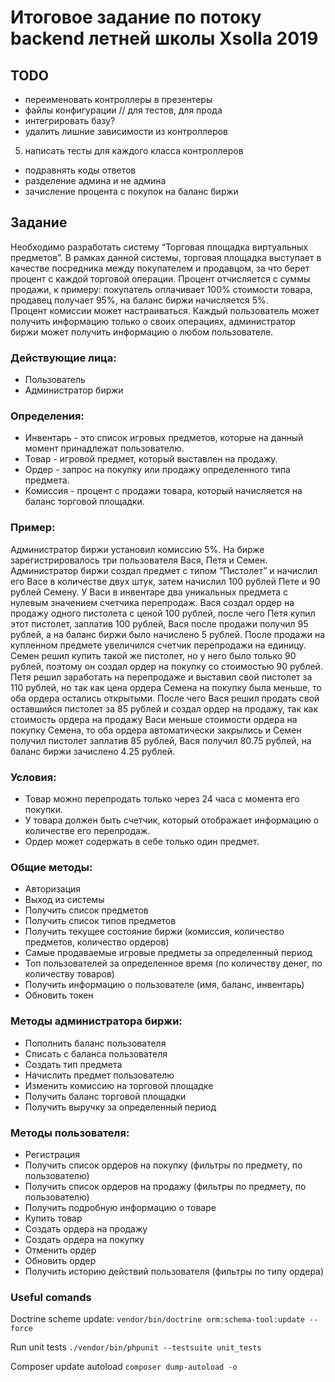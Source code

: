 # Итоговое задание по потоку backend летней школы Xsolla 2019

## TODO
* переименовать контроллеры в презентеры
* файлы конфигурации // для тестов, для прода
* интегрировать базу?
* удалить лишние зависимости из контроллеров
5. написать тесты для каждого класса контроллеров
* подравнять коды ответов
* разделение админа и не админа
* зачисление процента с покупок на баланс биржи

## Задание 
Необходимо разработать систему “Торговая площадка виртуальных предметов”.
В рамках данной системы, торговая площадка выступает в качестве посредника между покупателем и продавцом, за что берет процент с каждой торговой операции. 
Процент отчисляется с суммы продажи, к примеру: покупатель оплачивает 100% стоимости товара, продавец получает 95%, на баланс биржи начисляется 5%.  
Процент комиссии может настраиваться. 
Каждый пользователь может получить информацию только о своих операциях, администратор биржи может получить информацию о любом пользователе.

### Действующие лица:
* Пользователь
* Администратор биржи

### Определения: 
* Инвентарь - это список игровых предметов, которые на данный момент принадлежат пользователю.
* Товар - игровой предмет, который выставлен на продажу.
* Ордер - запрос на покупку или продажу определенного типа предмета.
* Комиссия - процент с продажи товара, который начисляется на баланс торговой площадки.

### Пример: 
Администратор биржи установил комиссию 5%. На бирже зарегистрировалось три пользователя Вася, Петя и Семен. Администратор биржи создал предмет с типом “Пистолет” и начислил его Васе в количестве двух штук, затем начислил 100 рублей Пете и 90 рублей Семену. У Васи в инвентаре два уникальных предмета с нулевым значением счетчика перепродаж. Вася создал ордер на продажу одного пистолета с ценой 100 рублей, после чего Петя купил этот пистолет, заплатив 100 рублей, Вася после продажи получил 95 рублей, а на баланс биржи было начислено 5 рублей. После продажи на купленном предмете увеличился счетчик перепродажи на единицу. 
Семен решил купить такой же пистолет, но у него было только 90 рублей, поэтому он создал ордер на покупку со стоимостью 90 рублей. 
Петя решил заработать на перепродаже и выставил свой пистолет за 110 рублей, но так как цена ордера Семена на покупку была меньше, то оба ордера остались открытыми.
После чего Вася решил продать свой оставшийся пистолет за 85 рублей и создал ордер на продажу, так как стоимость ордера на продажу Васи меньше стоимости ордера на покупку Семена, то оба ордера автоматически закрылись и Семен получил пистолет заплатив 85 рублей, Вася получил 80.75 рублей, на баланс биржи зачислено 4.25 рублей. 


### Условия:
* Товар можно перепродать только через 24 часа с момента его покупки.
* У товара должен быть счетчик, который отображает информацию о количестве его перепродаж.
* Ордер может содержать в себе только один предмет.

### Общие методы: 
* Авторизация
* Выход из системы
* Получить список предметов
* Получить список типов предметов
* Получить текущее состояние биржи (комиссия, количество предметов, количество ордеров)
* Самые продаваемые игровые предметы за определенный период
* Топ пользователей за определенное время (по количеству денег, по количеству товаров)
* Получить информацию о пользователе (имя, баланс, инвентарь)
* Обновить токен

### Методы администратора биржи:
* Пополнить баланс пользователя
* Списать с баланса пользователя
* Создать тип предмета
* Начислить предмет пользователю
* Изменить комиссию на торговой площадке
* Получить баланс торговой площадки
* Получить выручку за определенный период

### Методы пользователя:
* Регистрация
* Получить список ордеров на покупку (фильтры по предмету, по пользователю)
* Получить список ордеров на продажу (фильтры по предмету, по пользователю)
* Получить подробную информацию о товаре
* Купить товар
* Создать ордера на продажу
* Создать ордера на покупку
* Отменить ордер
* Обновить ордер
* Получить историю действий пользователя (фильтры по типу ордера)

### Useful comands
Doctrine scheme update: `vendor/bin/doctrine orm:schema-tool:update --force`

Run unit tests `./vendor/bin/phpunit --testsuite unit_tests`

Composer update autoload `composer dump-autoload -o`